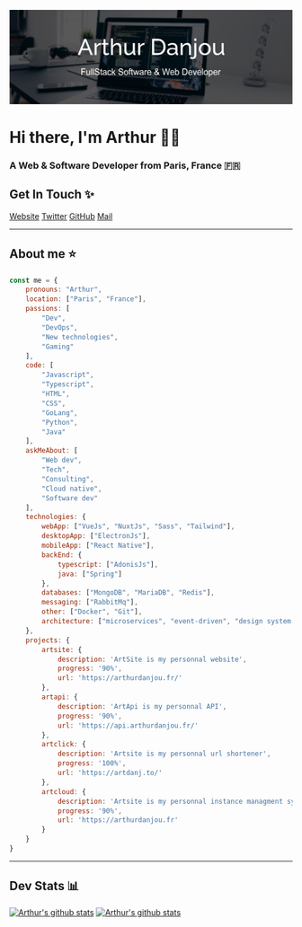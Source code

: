 ![Banner](./assets/Banner.png)

# Hi there, I'm Arthur 🙋‍♂️
### A Web & Software Developer from Paris, France 🇫🇷

## Get In Touch ✨
[Website](https://arthurdanjou.fr)
[Twitter](https://twitter.com/ArthurDanj)
[GitHub](https://github.com/ArthurDanjou)
[Mail](mailto:me@arthurdanjou.fr)

---
## About me ⭐

```javascript
const me = {
    pronouns: "Arthur", 
    location: ["Paris", "France"],
    passions: [
        "Dev", 
        "DevOps", 
        "New technologies",
        "Gaming"
    ],
    code: [
        "Javascript", 
        "Typescript", 
        "HTML", 
        "CSS", 
        "GoLang", 
        "Python", 
        "Java"
    ],
    askMeAbout: [
        "Web dev", 
        "Tech", 
        "Consulting", 
        "Cloud native", 
        "Software dev"
    ],
    technologies: {
        webApp: ["VueJs", "NuxtJs", "Sass", "Tailwind"],
        desktopApp: ["ElectronJs"],
        mobileApp: ["React Native"],
        backEnd: {
            typescript: ["AdonisJs"],
            java: ["Spring"]
        },
        databases: ["MongoDB", "MariaDB", "Redis"],
        messaging: ["RabbitMq"],
        other: ["Docker", "Git"],
        architecture: ["microservices", "event-driven", "design system pattern"],
    },
    projects: {
        artsite: {
            description: 'ArtSite is my personnal website',
            progress: '90%',
            url: 'https://arthurdanjou.fr/'
        },
        artapi: {
            description: 'ArtApi is my personnal API',
            progress: '90%',
            url: 'https://api.arthurdanjou.fr/'
        },
        artclick: {
            description: 'Artsite is my personnal url shortener',
            progress: '100%',
            url: 'https://artdanj.to/'
        },
        artcloud: {
            description: 'Artsite is my personnal instance managment system',
            progress: '90%',
            url: 'https://arthurdanjou.fr'
        }
    }
}
```
---

## Dev Stats 📊

[![Arthur's github stats](https://github-readme-stats.vercel.app/api?count_private=true&show_icons=true&theme=dracula&username=arthurdanjou)](https://github.com/anuraghazra/github-readme-stats)
[![Arthur's github stats](https://github-readme-stats.vercel.app/api/top-langs/?count_private=true&show_icons=true&theme=dracula&username=arthurdanjou)](https://github.com/anuraghazra/github-readme-stats)